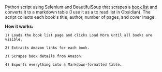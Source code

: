 Python script using Selenium and BeautifulSoup that scrapes a [book list](https://www.jordanbpeterson.com/books/) and converts it to a markdown table (I use it as a to read list in Obsidian).
The script collects each book's title, author, number of pages, and cover image.


**How it works:**

    1) Loads the book list page and clicks Load More until all books are visible.

    2) Extracts Amazon links for each book.

    3) Scrapes book details from Amazon.

    4) Exports everything into a Markdown-formatted table.

